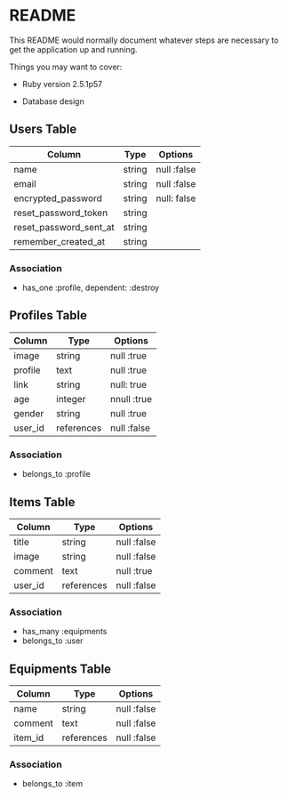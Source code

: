 # README

This README would normally document whatever steps are necessary to get the
application up and running.

Things you may want to cover:

* Ruby version
2.5.1p57

<!-- * System dependencies

* Configuration

* Database creation -->

* Database design
## Users Table
|Column|Type|Options|
|------|----|-------|
|name|string|null :false|
|email|string|null :false|
|encrypted_password|string|null: false|
|reset_password_token|string||
|reset_password_sent_at|string||
|remember_created_at|string||
### Association
 - has_one :profile, dependent: :destroy

## Profiles Table
|Column|Type|Options|
|------|----|-------|
|image|string|null :true|
|profile|text|null :true|
|link|string|null: true|
|age|integer|nnull :true|
|gender|string|null :true|
|user_id|references|null :false|
### Association
 - belongs_to :profile

## Items Table
|Column|Type|Options|
|------|----|-------|
|title|string|null :false|
|image|string|null :false|
|comment|text|null :true|
|user_id|references|null :false|
### Association
 - has_many :equipments
 - belongs_to :user

## Equipments Table
|Column|Type|Options|
|------|----|-------|
|name|string|null :false|
|comment|text|null :false|
|item_id|references|null :false|
### Association
 - belongs_to :item

